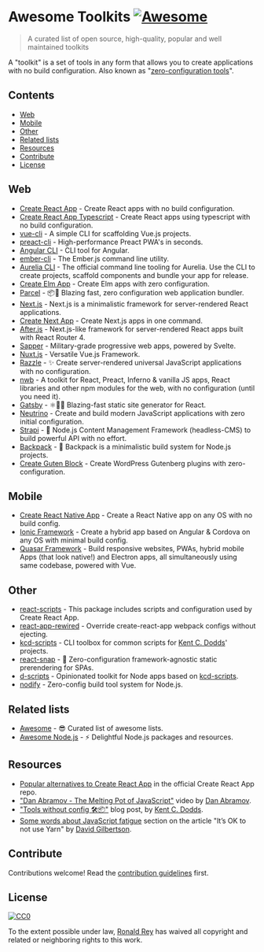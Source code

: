 # Awesome Toolkits [![Awesome](https://cdn.rawgit.com/sindresorhus/awesome/d7305f38d29fed78fa85652e3a63e154dd8e8829/media/badge.svg)](https://github.com/sindresorhus/awesome)

> A curated list of open source, high-quality, popular and well maintained toolkits

A "toolkit" is a set of tools in any form that allows you to create applications with no build configuration. Also known as "[zero-configuration tools](https://github.com/topics/zero-configuration)".

## Contents

- [Web](#web)
- [Mobile](#mobile)
- [Other](#other)
- [Related lists](#related-lists)
- [Resources](#resources)
- [Contribute](#contribute)
- [License](#license)

## Web

* [Create React App](https://github.com/facebookincubator/create-react-app) - Create React apps with no build configuration.
* [Create React App Typescript](https://github.com/wmonk/create-react-app-typescript) - Create React apps using typescript with no build configuration.
* [vue-cli](https://github.com/vuejs/vue-cli) - A simple CLI for scaffolding Vue.js projects.
* [preact-cli](https://github.com/developit/preact-cli) - High-performance Preact PWA's in seconds.
* [Angular CLI](https://github.com/angular/angular-cli) - CLI tool for Angular.
* [ember-cli](https://github.com/ember-cli/ember-cli) - The Ember.js command line utility.
* [Aurelia CLI](https://github.com/aurelia/cli) - The official command line tooling for Aurelia. Use the CLI to create projects, scaffold components and bundle your app for release.
* [Create Elm App](https://github.com/halfzebra/create-elm-app) - Create Elm apps with zero configuration.
* [Parcel](https://github.com/parcel-bundler/parcel) - 📦🚀 Blazing fast, zero configuration web application bundler.
* [Next.js](https://github.com/zeit/next.js) - Next.js is a minimalistic framework for server-rendered React applications.
* [Create Next App](https://github.com/segmentio/create-next-app) - Create Next.js apps in one command.
* [After.js](https://github.com/jaredpalmer/after.js) - Next.js-like framework for server-rendered React apps built with React Router 4.
* [Sapper](https://github.com/sveltejs/sapper) - Military-grade progressive web apps, powered by Svelte.
* [Nuxt.js](https://github.com/nuxt/nuxt.js) - Versatile Vue.js Framework.
* [Razzle](https://github.com/jaredpalmer/razzle) - ✨ Create server-rendered universal JavaScript applications with no configuration.
* [nwb](https://github.com/insin/nwb) - A toolkit for React, Preact, Inferno & vanilla JS apps, React libraries and other npm modules for the web, with no configuration (until you need it).
* [Gatsby](https://github.com/gatsbyjs/gatsby) - ⚛️📄🚀 Blazing-fast static site generator for React.
* [Neutrino](https://github.com/mozilla-neutrino/neutrino-dev) - Create and build modern JavaScript applications with zero initial configuration.
* [Strapi](https://github.com/strapi/strapi/) - 🚀 Node.js Content Management Framework (headless-CMS) to build powerful API with no effort.
* [Backpack](https://github.com/jaredpalmer/backpack) - 🎒 Backpack is a minimalistic build system for Node.js projects.
* [Create Guten Block](https://github.com/ahmadawais/create-guten-block/) - Create WordPress Gutenberg plugins with zero-configuration.

## Mobile

* [Create React Native App](https://github.com/react-community/create-react-native-app) - Create a React Native app on any OS with no build config.
* [Ionic Framework](https://ionicframework.com/getting-started) - Create a hybrid app based on Angular & Cordova on any OS with minimal build config.
* [Quasar Framework](http://quasar-framework.org/) - Build responsive websites, PWAs, hybrid mobile Apps (that look native!) and Electron apps, all simultaneously using same codebase, powered with Vue.

## Other

* [react-scripts](https://github.com/facebookincubator/create-react-app/tree/master/packages/react-scripts) - This package includes scripts and configuration used by Create React App.
* [react-app-rewired](https://github.com/timarney/react-app-rewired) - Override create-react-app webpack configs without ejecting.
* [kcd-scripts](https://github.com/kentcdodds/kcd-scripts) - CLI toolbox for common scripts for [Kent C. Dodds](https://github.com/kentcdodds/kcd-scripts)' projects.
* [react-snap](https://github.com/stereobooster/react-snap) - 👻 Zero-configuration framework-agnostic static prerendering for SPAs.
* [d-scripts](https://github.com/trae/d-scripts) - Opinionated toolkit for Node apps based on [kcd-scripts](https://github.com/kentcdodds/kcd-scripts).
* [nodify](https://github.com/shrynx/nodify) - Zero-config build tool system for Node.js.

##  Related lists

* [Awesome](https://github.com/sindresorhus/awesome) - 😎 Curated list of awesome lists.
* [Awesome Node.js](https://github.com/sindresorhus/awesome-nodejs) - ⚡️ Delightful Node.js packages and resources.

## Resources

* [Popular alternatives to Create React App](https://github.com/facebookincubator/create-react-app#popular-alternatives) in the official Create React App repo.
* ["Dan Abramov - The Melting Pot of JavaScript"](https://www.youtube.com/watch?v=G39lKaONAlA) video by [Dan Abramov](https://github.com/gaearon).
* ["Tools without config 🛠📦"](https://blog.kentcdodds.com/automation-without-config-412ab5e47229) blog post, by [Kent C. Dodds](https://github.com/kentcdodds).
* [Some words about JavaScript fatigue](https://hackernoon.com/its-ok-to-not-use-yarn-f28dc766ef32#f380) section on the article "It’s OK to not use Yarn" by [David Gilbertson](https://hackernoon.com/@david.gilbertson).

## Contribute

Contributions welcome! Read the [contribution guidelines](CONTRIBUTING.md) first.

## License

[![CC0](http://mirrors.creativecommons.org/presskit/buttons/88x31/svg/cc-zero.svg)](http://creativecommons.org/publicdomain/zero/1.0)

To the extent possible under law, [Ronald Rey](http://github.com/reyronald) has waived all copyright and
related or neighboring rights to this work.
